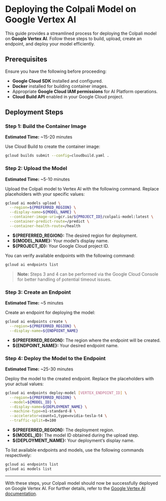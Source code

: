 # Deploying the Colpali Model on Google Vertex AI

This guide provides a streamlined process for deploying the Colpali model on **Google Vertex AI**. Follow these steps to build, upload, create an endpoint, and deploy your model efficiently.

## Prerequisites

Ensure you have the following before proceeding:

- **Google Cloud SDK** installed and configured.
- **Docker** installed for building container images.
- Appropriate **Google Cloud IAM permissions** for AI Platform operations.
- **Cloud Build API** enabled in your Google Cloud project.

## Deployment Steps

### Step 1: Build the Container Image
**Estimated Time:** ~15-20 minutes

Use Cloud Build to create the container image:

```bash
gcloud builds submit --config=cloudbuild.yaml .
```

### Step 2: Upload the Model
**Estimated Time:** ~5-10 minutes

Upload the Colpali model to Vertex AI with the following command. Replace placeholders with your specific values:

```bash
gcloud ai models upload \
  --region=${PREFERRED_REGION} \
  --display-name=${MODEL_NAME} \
  --container-image-uri=gcr.io/${PROJECT_ID}/colpali-model:latest \
  --container-predict-route=/predict \
  --container-health-route=/health
```

- **${PREFERRED_REGION}:** The desired region for deployment.
- **${MODEL_NAME}:** Your model’s display name.
- **${PROJECT_ID}:** Your Google Cloud project ID.

You can verify available endpoints with the following command:

```bash
gcloud ai endpoints list
```

> **Note:** Steps 3 and 4 can be performed via the Google Cloud Console for better handling of potential timeout issues.

### Step 3: Create an Endpoint
**Estimated Time:** ~5 minutes

Create an endpoint for deploying the model:

```bash
gcloud ai endpoints create \
  --region=${PREFERRED_REGION} \
  --display-name=${ENDPOINT_NAME}
```

- **${PREFERRED_REGION}:** The region where the endpoint will be created.
- **${ENDPOINT_NAME}:** Your desired endpoint name.

### Step 4: Deploy the Model to the Endpoint
**Estimated Time:** ~25-30 minutes

Deploy the model to the created endpoint. Replace the placeholders with your actual values:

```bash
gcloud ai endpoints deploy-model [VERTEX_ENDPOINT_ID] \
  --region=${PREFERRED_REGION} \
  --model=${MODEL_ID} \
  --display-name=${DEPLOYMENT_NAME} \
  --machine-type=n1-standard-8 \
  --accelerator=count=1,type=nvidia-tesla-t4 \
  --traffic-split=0=100
```

- **${PREFERRED_REGION}:** The deployment region.
- **${MODEL_ID}:** The model ID obtained during the upload step.
- **${DEPLOYMENT_NAME}:** Your deployment’s display name.

To list available endpoints and models, use the following commands respectively:

```bash
gcloud ai endpoints list
gcloud ai models list
```

---

With these steps, your Colpali model should now be successfully deployed on Google Vertex AI. For further details, refer to the [Google Vertex AI documentation](https://cloud.google.com/vertex-ai/docs).